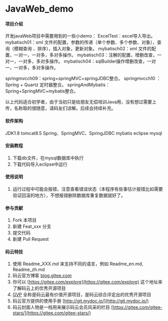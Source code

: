 # JavaWeb_demo

#### 项目介绍
开发javaWeb项目中需要用到的一些小demo：
ExcelTest：excel导入导出。
mybatisch01：xml 文件的配置，参数的传递（单个参数、多个参数、对象），查询（模糊查询 、排序），插入对象，更新对象。
mybatisch02：xml 文件的配置，一对一，一对多，多对多操作。
mybatisch03：注解的配置，增删改查，一对一，一对多，多对多操作。
mybatisch04：sqlBuilder操作增删改查，一对一，一对多，多对多操作。

springmvcch09：spring+springMVC+springJDBC整合。
springmvcch10 ：Spring + Quartz 定时器整合。
springAndMybatis：Spring+SpringMVC+mybatis整合。

以上代码适合初学者，由于当初只是给朋友无偿培训Java用，没有想过需要上传，名称取的很随意，请码友们谅解。后续会持续补充。


#### 软件架构
JDK1.8
tomcat8.5
Spring、SpringMVC、SpringJDBC
mybatis
eclipse
mysql


#### 安装教程
1. 下载db文件，在mysql数据库中执行
2. 下载代码导入eclipse中运行

#### 使用说明
1. 运行过程中可能会报错，注意查看错误状态（本程序有些事估计报错比如需要验证回滚的地方），不想报错删除数据库重复数据就好了。


#### 参与贡献

1. Fork 本项目
2. 新建 Feat_xxx 分支
3. 提交代码
4. 新建 Pull Request


#### 码云特技

1. 使用 Readme\_XXX.md 来支持不同的语言，例如 Readme\_en.md, Readme\_zh.md
2. 码云官方博客 [blog.gitee.com](https://blog.gitee.com)
3. 你可以 [https://gitee.com/explore](https://gitee.com/explore) 这个地址来了解码云上的优秀开源项目
4. [GVP](https://gitee.com/gvp) 全称是码云最有价值开源项目，是码云综合评定出的优秀开源项目
5. 码云官方提供的使用手册 [http://git.mydoc.io/](http://git.mydoc.io/)
6. 码云封面人物是一档用来展示码云会员风采的栏目 [https://gitee.com/gitee-stars/](https://gitee.com/gitee-stars/)